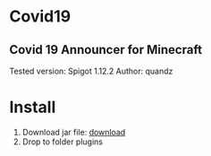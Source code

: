 # Covid19

## Covid 19 Announcer for Minecraft

Tested version: Spigot 1.12.2
Author: quandz

# **Install**
1. Download jar file: [download](https://github.com/boristran03/Covid19/raw/master/release/Covid19-1.0.jar)
2. Drop to folder plugins

